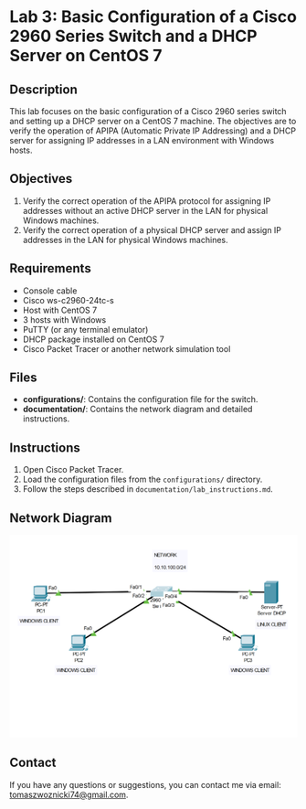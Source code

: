 # Lab 3: Basic Configuration of a Cisco 2960 Series Switch and a DHCP Server on CentOS 7

## Description
This lab focuses on the basic configuration of a Cisco 2960 series switch and setting up a DHCP server on a CentOS 7 machine. The objectives are to verify the operation of APIPA (Automatic Private IP Addressing) and a DHCP server for assigning IP addresses in a LAN environment with Windows hosts.

## Objectives
1. Verify the correct operation of the APIPA protocol for assigning IP addresses without an active DHCP server in the LAN for physical Windows machines.
2. Verify the correct operation of a physical DHCP server and assign IP addresses in the LAN for physical Windows machines.

## Requirements
- Console cable
- Cisco ws-c2960-24tc-s
- Host with CentOS 7
- 3 hosts with Windows
- PuTTY (or any terminal emulator)
- DHCP package installed on CentOS 7
- Cisco Packet Tracer or another network simulation tool

## Files
- **configurations/**: Contains the configuration file for the switch.
- **documentation/**: Contains the network diagram and detailed instructions.

## Instructions
1. Open Cisco Packet Tracer.
2. Load the configuration files from the `configurations/` directory.
3. Follow the steps described in `documentation/lab_instructions.md`.

## Network Diagram
![Network Diagram](documentation/networkDiagram.png)

## Contact
If you have any questions or suggestions, you can contact me via email: tomaszwoznicki74@gmail.com.
